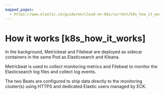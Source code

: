 ```yaml
---
mapped_pages:
  - https://www.elastic.co/guide/en/cloud-on-k8s/current/k8s_how_it_works.html
---
```


# How it works [k8s_how_it_works]

In the background, Metricbeat and Filebeat are deployed as sidecar containers in the same Pod as Elasticsearch and Kibana.

Metricbeat is used to collect monitoring metrics and Filebeat to monitor the Elasticsearch log files and collect log events.

The two Beats are configured to ship data directly to the monitoring cluster(s) using HTTPS and dedicated Elastic users managed by ECK.

